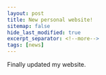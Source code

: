 ```yaml
---
layout: post
title: New personal website!
sitemap: false
hide_last_modified: true
excerpt_separator: <!--more-->
tags: [news]
---
```


Finally updated my website.